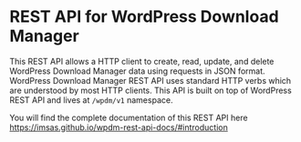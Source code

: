 # REST API for WordPress Download Manager
This REST API allows a HTTP client to create, read, update, and delete WordPress Download Manager data using requests in JSON format. WordPress Download Manager REST API uses standard HTTP verbs which are understood by most HTTP clients. This API is built on top of WordPress REST API and lives at `/wpdm/v1` namespace.

You will find the complete documentation of this REST API here https://imsas.github.io/wpdm-rest-api-docs/#introduction
